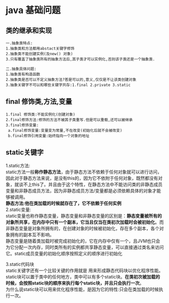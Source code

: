 # java 基础问题

## 类的继承和实现
    一.抽象类特点:
    1.抽象类和方法都用abstact关键字修饰
    2.抽象类不能创建实例(及new() 对象)
    3.只有覆盖了抽象类所有的抽象方法后,其子类才可以实例化,否则该子类还是一个抽象类.
   
    二.抽象具体问题:
    1.抽象类有构造函数
    2.抽象类是否可以不定义抽象方法?答是可以的,意义,仅仅是不让该类创建对象
    3.抽象关键字不可以和哪些关键字共存:1.final 2.private 3.static
    
 ## final 修饰类,方法,变量
    1.final 修饰类:不能实例化(创建对象)
    2.final修饰方法:修饰的方法不被其子类重写.但是可以重载,还可以被继承
    3.final修饰变量:
     a.final修饰变量:变量变为常量,不在改变(初始化后就不会被改变)
     b.final修饰引用变量:始终指向一个对象的地址
 ## static关键字
 1.static方法:</br>
    static方法一般**称作静态方法**，由于静态方法不依赖于任何对象就可以进行访问，因此对于静态方法来说，是没有this的，因为它不依附于任何对象，既然都没有对象，就谈不上this了。并且由于这个特性，在静态方法中不能访问类的非静态成员变量和非静态成员方法，因为非静态成员方法/变量都是必须依赖具体的对象才能够被调用。</br>
    **静态方法:他在类加载的时候就存在了，它不依赖于任何实例**</br>
2.static变量:</br>
    static变量也称作静态变量，静态变量和非静态变量的区别是：**静态变量被所有的对象所共享，在内存中只有一个副本，它当且仅当在类初次加载时会被初始化**。而非静态变量是对象所拥有的，在创建对象的时候被初始化，存在多个副本，各个对象拥有的副本互不影响。</br>
    静态变量是随着类加载时被完成初始化的，它在内存中仅有一个，且JVM也只会为它分配一次内存，同时类所有的实例都共享静态变量，可以直接通过类名来访问它。static成员变量的初始化顺序按照定义的顺序进行初始化</br>

3.static代码块</br>
    static关键字还有一个比较关键的作用就是 用来形成静态代码块以优化程序性能。static块可以置于类中的任何地方，类中可以有多个static块。**在类初次被加载的时候，会按照static块的顺序来执行每个static块，并且只会执行一次**。</br>
为什么说static块可以用来优化程序性能，是因为它的特性:只会在类加载的时候执行一次。</br>
